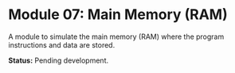 # Module 07: Main Memory (RAM)

A module to simulate the main memory (RAM) where the program instructions and data are stored.

**Status:** Pending development.
